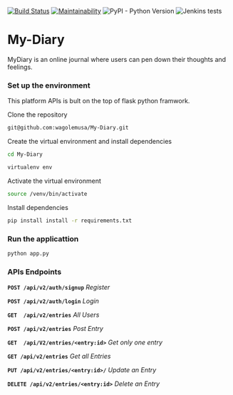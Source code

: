 [![Build Status](https://travis-ci.org/wagolemusa/My-Diary.svg?branch=Challenge-3)](https://travis-ci.org/wagolemusa/My-Diary)
[![Maintainability](https://api.codeclimate.com/v1/badges/e29fcbc2317c1e18ebe5/maintainability)](https://codeclimate.com/github/wagolemusa/My-Diary/maintainability)
![PyPI - Python Version](https://img.shields.io/pypi/pyversions/Django.svg)
![Jenkins tests](https://img.shields.io/jenkins/t/https/jenkins.qa.ubuntu.com/view/Precise/view/All%20Precise/job/precise-desktop-amd64_default.svg)

# My-Diary
MyDiary is an online journal where users can pen down their thoughts and feelings. 

### Set up the environment
This platform APIs is bult on the top of flask python framwork.

Clone the repository
```sh
git@github.com:wagolemusa/My-Diary.git
```
Create the virtual environment and install dependencies
```sh
cd My-Diary
```

```sh
virtualenv env
```
Activate the virtual environment
```sh
source /venv/bin/activate
```
Install dependencies

```sh
pip install install -r requirements.txt
```
### Run the applicattion

```sh
python app.py
```
### APIs Endpoints

**`POST /api/v2/auth/signup`** *Register*

**`POST /api/v2/auth/login`**    *Login*

**`GET  /api/v2/entries`**  *All Users*

**`POST /api/v2/entries`** *Post Entry*

**`GET  /api/V2/entries/<entry:id>`** *Get only one entry*

**`GET /api/v2/entries`** *Get all Entries*

**`PUT /api/v2/entries/<entry:id>/`** *Update an Entry*

**`DELETE /api/v2/entries/<entry:id>`** *Delete an Entry*
